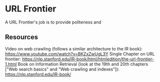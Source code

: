 # URL Frontier

A URL Frontier's job is to provide politeness and
## Resources

Video on web crawling (follows a similar architecture to the IR book): https://www.youtube.com/watch?v=BKZxZwUgL3Y
Single Chapter on URL frontier: https://nlp.stanford.edu/IR-book/html/htmledition/the-url-frontier-1.html
Book on Information Retrieval (look at the 19th and 20th chapters ["Web search basics" and "Web crawling and indexes"]): https://nlp.stanford.edu/IR-book/

